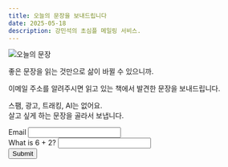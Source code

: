 ```yaml
---
title: 오늘의 문장을 보내드립니다
date: 2025-05-18
description: 강민석의 초심플 메일링 서비스.
---
```


![오늘의 문장](https://bear-images.sfo2.cdn.digitaloceanspaces.com/us/20250518_205452.webp)

좋은 문장을 읽는 것만으로 삶이 바뀔 수 있으니까.

이메일 주소를 알려주시면 읽고 있는 책에서 발견한 문장을 보내드립니다.

스팸, 광고, 트래킹, AI는 없어요.\
살고 싶게 하는 문장을 골라서 보냅니다.

<form action="https://riku.miso.town/submit?user_id=42&label=emails" method="post" onsubmit="return validateForm();">

  <div class="field">
    <label for="email">Email </label>
    <input type="email" name="email" id="email" required><br>
    <label for="antiSpam">What is 6 + 2?</label>
  <input type="text" id="antiSpam" name="antiSpam" required><br>
	  <input type="submit" value="Submit">
  </div>

  <div class="hidden-honeypot">
    <label>Leave this field empty: <input name="contact_time" type="text" autocomplete="off"></label>
  </div>
  
  <input type="hidden" name="redirect" value="https://kangminsuk.com/thank-you/">
</form>

<script>
function validateForm() {
  const answer = document.getElementById('antiSpam').value.trim();
  if (answer !== "8") {
    alert("Wrong answer to the spam check question.");
    return false; // Block submission
  }
  return true; // Allow submission
}
</script>

<style>
  .hidden-honeypot {
  position: absolute;
  left: -9999px;
  top: -9999px;
  width: 1px;
  height: 1px;
  overflow: hidden;
}
</style>
